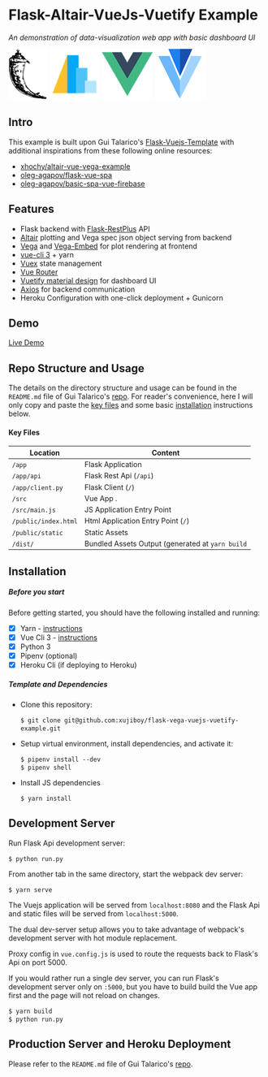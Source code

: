 # Flask-Altair-VueJs-Vuetify Example

_An demonstration of data-visualization web app with basic dashboard UI_

![Flask Logo](/docs/flask-logo.png "Flask Logo")
![Altair logo](docs/altair-logo.png "altair Logo")
![Vue Logo](/docs/vue-logo.png "Vue Logo")
![Vuetify Logo](/docs/vuetify-logo.png "Vuetify Logo")

## Intro
This example is built upon Gui Talarico's [Flask-Vuejs-Template](https://github.com/gtalarico/flask-vuejs-template) with additional inspirations from these following online resources:
* [xhochy/altair-vue-vega-example](https://github.com/xhochy/altair-vue-vega-example)
* [oleg-agapov/flask-vue-spa](https://github.com/oleg-agapov/flask-vue-spa)
* [oleg-agapov/basic-spa-vue-firebase](https://github.com/oleg-agapov/basic-spa-vue-firebase/tree/part-1)


## Features
* Flask backend with [Flask-RestPlus](http://flask-restplus.readthedocs.io) API
* [Altair](https://altair-viz.github.io/) plotting and Vega spec json object serving from backend
* [Vega](https://vega.github.io/vega/) and [Vega-Embed](https://github.com/vega/vega-embed) for plot rendering at frontend
* [vue-cli 3](https://github.com/vuejs/vue-cli/blob/dev/docs/README.md) + yarn
* [Vuex](https://vuex.vuejs.org/) state management
* [Vue Router](https://router.vuejs.org/)
* [Vuetify material design](https://vuetifyjs.com/en/) for dashboard UI
* [Axios](https://vuex.vuejs.org/) for backend communication
* Heroku Configuration with one-click deployment + Gunicorn

## Demo
[Live Demo](https://flask-vega-vuejs-vuetify-exp.herokuapp.com/#/api)

## Repo Structure and Usage

The details on the directory structure and usage can be found in the `README.md` file of Gui Talarico's [repo](https://github.com/gtalarico/flask-vuejs-template). For reader's convenience, here I will only copy and paste the [key files](#Key-Files) and some basic [installation](Installation) instructions below.

#### Key Files

| Location             |  Content                                   |
|----------------------|--------------------------------------------|
| `/app`               | Flask Application                          |
| `/app/api`           | Flask Rest Api (`/api`)                    |
| `/app/client.py`     | Flask Client (`/`)                         |
| `/src`               | Vue App .                                  |
| `/src/main.js`       | JS Application Entry Point                 |
| `/public/index.html` | Html Application Entry Point (`/`)         |
| `/public/static`     | Static Assets                              |
| `/dist/`             | Bundled Assets Output (generated at `yarn build` |


## Installation

##### Before you start

Before getting started, you should have the following installed and running:

- [X] Yarn - [instructions](https://yarnpkg.com/en/docs/install#mac-stable)
- [X] Vue Cli 3 - [instructions](https://cli.vuejs.org/guide/installation.html)
- [X] Python 3
- [X] Pipenv (optional)
- [X] Heroku Cli (if deploying to Heroku)

##### Template and Dependencies

* Clone this repository:

	```
	$ git clone git@github.com:xujiboy/flask-vega-vuejs-vuetify-example.git
	```

* Setup virtual environment, install dependencies, and activate it:

	```
	$ pipenv install --dev
	$ pipenv shell
	```

* Install JS dependencies

	```
	$ yarn install
	```


## Development Server

Run Flask Api development server:

```
$ python run.py
```

From another tab in the same directory, start the webpack dev server:

```
$ yarn serve
```

The Vuejs application will be served from `localhost:8080` and the Flask Api
and static files will be served from `localhost:5000`.

The dual dev-server setup allows you to take advantage of
webpack's development server with hot module replacement.

Proxy config in `vue.config.js` is used to route the requests
back to Flask's Api on port 5000.

If you would rather run a single dev server, you can run Flask's
development server only on `:5000`, but you have to build build the Vue app first
and the page will not reload on changes.

```
$ yarn build
$ python run.py
```


## Production Server and Heroku Deployment

Please refer to the `README.md` file of Gui Talarico's [repo](https://github.com/gtalarico/flask-vuejs-template).
